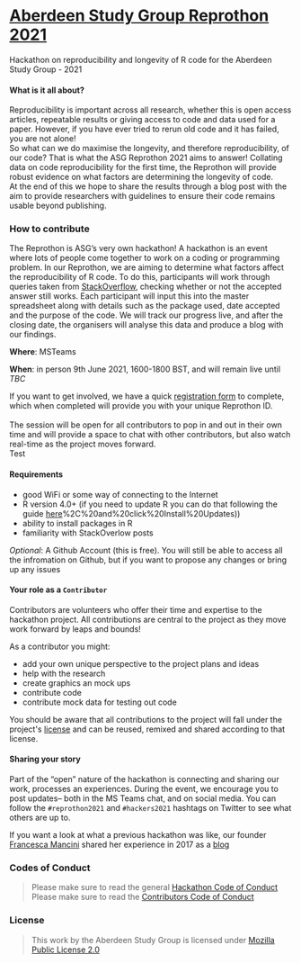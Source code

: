 # [Aberdeen Study Group Reprothon 2021](https://aberdeenatudygroup.github.io/Reprothon2021/ )

Hackathon on reproducibility and longevity of R code for the Aberdeen Study Group - 2021

<insert image here>


#### What is it all about?

Reproducibility is important across all research, whether this is open access articles, repeatable results or giving access to code and data used for a paper. However, if you have ever tried to rerun old code and it has failed, you are not alone! 
<br>
So what can we do maximise the longevity, and therefore reproducibility, of our code? That is what the ASG Reprothon 2021 aims to answer! Collating data on code reproducibility for the first time, the Reprothon will provide robust evidence on what factors are determining the longevity of code. 
<br>
At the end of this we hope to share the results through a blog post with the aim to provide researchers with guidelines to ensure their code remains usable beyond publishing.

### How to contribute

The Reprothon is ASG’s very own hackathon! A hackathon is an event where lots of people come together to work on a coding or programming problem. In our Reprothon, we are aiming to determine what factors affect the reproducibility of R code. To do this, participants will work through queries taken from [StackOverflow](https://stackoverflow.com/), checking whether or not the accepted answer still works. Each participant will input this into the master spreadsheet along with details such as the package used, date accepted and the purpose of the code. We will track our progress live, and after the closing date, the organisers will analyse this data and produce a blog with our findings.


**Where**: MSTeams

**When**: in person 9th June 2021, 1600-1800 BST, and will remain live until *TBC*

If you want to get involved, we have a quick [registration form](LINK) to complete, which when completed will provide you with your unique Reprothon ID. 
<br>
<br>
The session will be open for all contributors to pop in and out in their own time and will provide a space to chat with other contributors, but also watch real-time as the project moves forward. 
<br>
Test


#### Requirements

- good WiFi or some way of connecting to the Internet
- R version 4.0+ (if you need to update R you can do that following the guide [here](https://uvastatlab.github.io/phdplus/installR.html#:~:text=finish%20the%20installation.-,From%20within%20RStudio%2C%20go%20to%20Help%20%3E%20Check%20for%20Updates%20to,)%2C%20and%20click%20Install%20Updates))
- ability to install packages in R
- familiarity with StackOverlow posts


*Optional*: A Github Account (this is free). You will still be able to access all the infromation on Github, but if you want to propose any changes or bring up any issues 


#### Your role as a `Contributor`

Contributors are volunteers who offer their time and expertise to the hackathon project. All contributions are central to the project as they move work forward by leaps and bounds! 

As a contributor you might: 

- add your own unique perspective to the project plans and ideas
- help with the research 
- create graphics an mock ups
- contribute code 
- contribute mock data for testing out code

You should be aware that all contributions to the project will fall under the project's [license](https://github.com/AberdeenStudyGroup/Reprothon2021/blob/main/LICENSE) and can be reused, remixed and shared according to that license. 


#### Sharing your story

Part of the “open” nature of the hackathon is connecting and sharing our work, processes an experiences. During the event, we encourage you to post updates– both in the MS Teams chat, and on social media.
You can follow the `#reprothon2021` and `#hackers2021` hashtags on Twitter to see what others are up to.

If you want a look at what a previous hackathon was like, our founder [Francesca Mancini](https://github.com/FrancescaMancini) shared her experience in 2017 as a [blog](https://francescamancini.github.io/MozSprint/)


### Codes of Conduct
>Please make sure to read the general [Hackathon Code of Conduct](https://github.com/AberdeenStudyGroup/Reprothon2021/blob/main/Hackathon_CODE_OF_CONDUCT.md)
>Please make sure to read the [Contributors Code of Conduct](https://github.com/AberdeenStudyGroup/Reprothon2021/blob/main/Contributors_CODE_OF_CONDUCT.md)

### License
>This work by the Aberdeen Study Group is licensed under [Mozilla Public License 2.0](https://github.com/AberdeenStudyGroup/Reprothon2021/blob/main/LICENSE)
